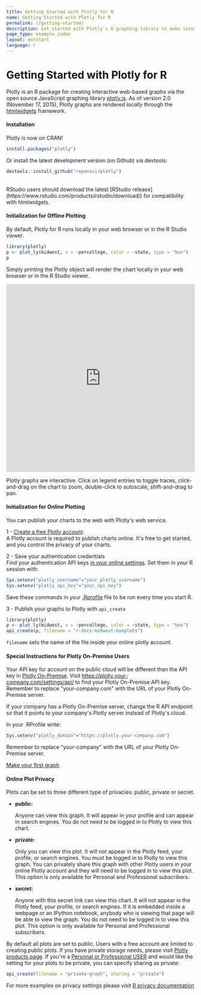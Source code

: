 ```yaml
---
title: Getting Started with Plotly for R
name: Getting Started with Plotly for R
permalink: r/getting-started/
description: Get started with Plotly's R graphing library to make interactive, publication-quality graphs online.
page_type: example_index
layout: getstart
language: r
---
```


# Getting Started with Plotly for R

Plotly is an R package for creating interactive web-based graphs via the open source JavaScript graphing library [plotly.js](http://plot.ly/javascript).
As of version 2.0 (November 17, 2015), Plotly graphs are rendered *locally* through the [htmlwidgets](http://www.htmlwidgets.org/) framework.


#### Installation

Plotly is now on CRAN!

```r
install.packages("plotly")
```

Or install the latest development version (on Github) via devtools:

```r
devtools::install_github("ropensci/plotly")
```

<br>
RStudio users should download the latest [RStudio release](https://www.rstudio.com/products/rstudio/download/) for compatibility with htmlwidgets.

#### Initialization for Offline Plotting

By default, Plotly for R runs locally in your web browser or in the R Studio viewer.

```r
library(plotly)
p <- plot_ly(midwest, x = ~percollege, color = ~state, type = "box")
p
```

Simply printing the Plotly object will render the chart locally in your web browser or in the R Studio viewer.

<iframe style="border: none; width: 100%; height: 500px;" src="https://plot.ly/~chriddyp/1799.embed"></iframe>

Plotly graphs are interactive. Click on legend entries to toggle traces, click-and-drag on the chart to zoom, double-click to autoscale, shift-and-drag to pan.

#### Initialization for Online Plotting

You can publish your charts to the web with Plotly's web service.

1 - [Create a free Plotly account](https://plot.ly/api_signup):<br>
A Plotly account is required to publish charts online. It's free to get started, and you control the privacy of your charts.

2 - Save your authentication credentials<br>
Find your authentication API keys [in your online settings](https://plot.ly/settings/api). Set them in your R session with:

```r
Sys.setenv("plotly_username"="your_plotly_username")
Sys.setenv("plotly_api_key"="your_api_key")
```

Save these commands in your [.Rprofile](http://www.statmethods.net/interface/customizing.html) file to be run every time you start R.

3 - Publish your graphs to Plotly with `api_create`

```r
library(plotly)
p <- plot_ly(midwest, x = ~percollege, color = ~state, type = "box")
api_create(p, filename = "r-docs-midwest-boxplots")
```

`filename` sets the name of the file inside your online plotly account.

#### Special Instructions for Plotly On-Premise Users

Your API key for account on the public cloud will be different than the API key in [Plotly On-Premise](https://plot.ly/product/enterprise/). Visit <https://plotly.your-company.com/settings/api/> to find your Plotly On-Premise API key. Remember to replace "your-company.com" with the URL of your Plotly On-Premise server.

If your company has a Plotly On-Premise server, change the R API endpoint so that it points to your company's Plotly server instead of Plotly's cloud.

In your .RProfile write:

```r
Sys.setenv("plotly_domain"="https://plotly.your-company.com")
```

Remember to replace "your-company" with the URL of your Plotly On-Premise server.

<div class="row centered btnrow">
    <a href="/r/" class="button no_underline">Make your first graph</a>
</div>

#### Online Plot Privacy

Plots can be set to three different type of privacies: public, private or secret.

* **public:**

     Anyone can view this graph. It will appear in your profile
     and can appear in search engines. You do not need to be
     logged in to Plotly to view this chart.

* **private:**

     Only you can view this plot. It will not appear in the
     Plotly feed, your profile, or search engines. You must be
     logged in to Plotly to view this graph. You can privately
     share this graph with other Plotly users in your online
     Plotly account and they will need to be logged in to
     view this plot. This option is only available for Personal
     and Professional subscribers.

* **secret:**

     Anyone with this secret link can view this chart. It will
     not appear in the Plotly feed, your profile, or search
     engines. If it is embedded inside a webpage or an IPython
     notebook, anybody who is viewing that page will be able to
     view the graph. You do not need to be logged in to view
     this plot. This option is only available for Personal
     and Professional subscribers.

By default all plots are set to public. Users with a free account are limited to creating public plots. If you have private storage needs, please visit [Plotly products page](https://plot.ly/products). If you're a [Personal or Professional USER](https://plot.ly/settings/subscription/?modal=true&utm_source=api-docs&utm_medium=support-oss) and would like the setting for your plots to be private, you can specify sharing as private:

```r
api_create(filename = "private-graph", sharing = "private")
```
For more examples on privacy settings please visit [R privacy documentation](https://plot.ly/r/privacy/)
